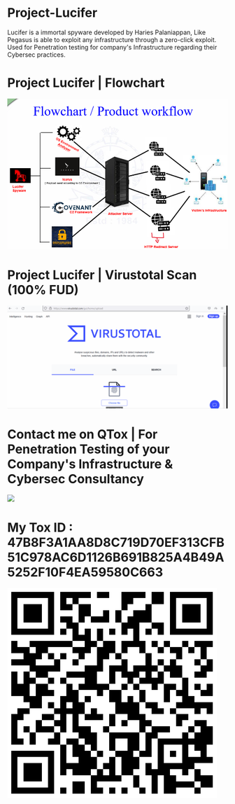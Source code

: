 # Project-Lucifer
Lucifer is a immortal spyware developed by Haries Palaniappan, Like Pegasus is able to exploit any infrastructure through a zero-click exploit. Used for Penetration testing for company's Infrastructure regarding their Cybersec practices.

# Project Lucifer | Flowchart
![](https://github.com/haries-dev/Project-Lucifer/blob/main/flowchart.png)

# Project Lucifer | Virustotal Scan (100% FUD)
![](https://github.com/haries-dev/Project-Lucifer/blob/main/FUD.gif)

# Contact me on QTox | For Penetration Testing of your Company's Infrastructure & Cybersec Consultancy
![](https://qtox.github.io/assets/imgs/logo_main.png)

# My Tox ID : 47B8F3A1AA8D8C719D70EF313CFB51C978AC6D1126B691B825A4B49A5252F10F4EA59580C663
![](https://github.com/haries-dev/Project-Lucifer/blob/main/contactme_on_QTOX.png)
